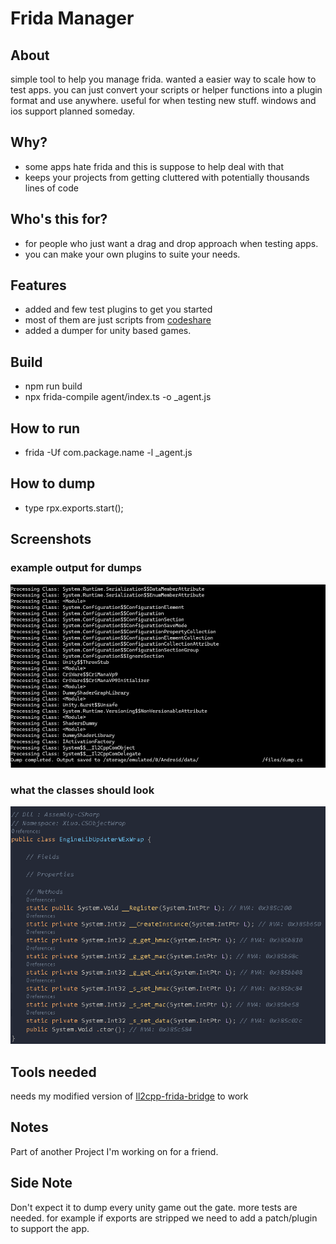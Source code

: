# Frida Manager

## About

simple tool to help you manage frida. wanted a easier way to scale how to test apps. you can just convert your scripts or helper functions into a plugin format and use anywhere.
useful for when testing new stuff. windows and ios support planned someday.

## Why?
- some apps hate frida and this is suppose to help deal with that
- keeps your projects from getting cluttered with potentially thousands lines of code

## Who's this for?
- for people who just want a drag and drop approach when testing apps.
- you can make your own plugins to suite your needs.

## Features
- added and few test plugins to get you started
- most of them are just scripts from [codeshare](https://codeshare.frida.re/)
- added a dumper for unity based games.

## Build
- npm run build 
- npx frida-compile agent/index.ts -o _agent.js

## How to run
- frida -Uf com.package.name -l _agent.js

## How to dump
- type rpx.exports.start();

## Screenshots

### example output for dumps
![example dump](screenshots/example.png)

### what the classes should look
![dump format](screenshots/dump_format.png)


## Tools needed

needs my modified version of [Il2cpp-frida-bridge](https://github.com/yoncodes/frida-il2cpp-bridge) to work

## Notes

Part of another Project I'm working on for a friend.

## Side Note

Don't expect it to dump every unity game out the gate. more tests are needed. for example if exports are stripped we need to add a patch/plugin to support the app.
